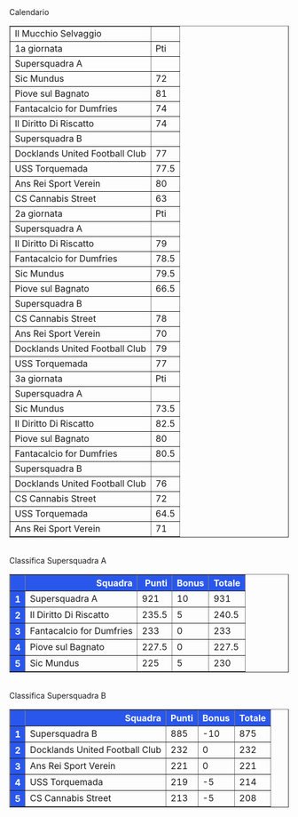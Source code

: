 <style>th{background-color: rgb(42, 87, 235);color: white;}</style><th>Calendario</th><table border="1" class="dataframe">
  <tbody>
    <tr>
      <td>Il Mucchio Selvaggio</td>
      <td></td>
    </tr>
    <tr>
      <td>1a giornata</td>
      <td>Pti</td>
    </tr>
    <tr>
      <td>Supersquadra A</td>
      <td></td>
    </tr>
    <tr>
      <td>Sic Mundus</td>
      <td>72</td>
    </tr>
    <tr>
      <td>Piove sul Bagnato</td>
      <td>81</td>
    </tr>
    <tr>
      <td>Fantacalcio for Dumfries</td>
      <td>74</td>
    </tr>
    <tr>
      <td>Il Diritto Di Riscatto</td>
      <td>74</td>
    </tr>
    <tr>
      <td>Supersquadra B</td>
      <td></td>
    </tr>
    <tr>
      <td>Docklands United Football Club</td>
      <td>77</td>
    </tr>
    <tr>
      <td>USS Torquemada</td>
      <td>77.5</td>
    </tr>
    <tr>
      <td>Ans Rei Sport Verein</td>
      <td>80</td>
    </tr>
    <tr>
      <td>CS Cannabis Street</td>
      <td>63</td>
    </tr>
    <tr>
      <td>2a giornata</td>
      <td>Pti</td>
    </tr>
    <tr>
      <td>Supersquadra A</td>
      <td></td>
    </tr>
    <tr>
      <td>Il Diritto Di Riscatto</td>
      <td>79</td>
    </tr>
    <tr>
      <td>Fantacalcio for Dumfries</td>
      <td>78.5</td>
    </tr>
    <tr>
      <td>Sic Mundus</td>
      <td>79.5</td>
    </tr>
    <tr>
      <td>Piove sul Bagnato</td>
      <td>66.5</td>
    </tr>
    <tr>
      <td>Supersquadra B</td>
      <td></td>
    </tr>
    <tr>
      <td>CS Cannabis Street</td>
      <td>78</td>
    </tr>
    <tr>
      <td>Ans Rei Sport Verein</td>
      <td>70</td>
    </tr>
    <tr>
      <td>Docklands United Football Club</td>
      <td>79</td>
    </tr>
    <tr>
      <td>USS Torquemada</td>
      <td>77</td>
    </tr>
    <tr>
      <td>3a giornata</td>
      <td>Pti</td>
    </tr>
    <tr>
      <td>Supersquadra A</td>
      <td></td>
    </tr>
    <tr>
      <td>Sic Mundus</td>
      <td>73.5</td>
    </tr>
    <tr>
      <td>Il Diritto Di Riscatto</td>
      <td>82.5</td>
    </tr>
    <tr>
      <td>Piove sul Bagnato</td>
      <td>80</td>
    </tr>
    <tr>
      <td>Fantacalcio for Dumfries</td>
      <td>80.5</td>
    </tr>
    <tr>
      <td>Supersquadra B</td>
      <td></td>
    </tr>
    <tr>
      <td>Docklands United Football Club</td>
      <td>76</td>
    </tr>
    <tr>
      <td>CS Cannabis Street</td>
      <td>72</td>
    </tr>
    <tr>
      <td>USS Torquemada</td>
      <td>64.5</td>
    </tr>
    <tr>
      <td>Ans Rei Sport Verein</td>
      <td>71</td>
    </tr>
  </tbody>
</table><th><br/></th><th>Classifica Supersquadra A</th><table border="1" class="dataframe">
  <thead>
    <tr style="text-align: right;">
      <th></th>
      <th>Squadra</th>
      <th>Punti</th>
      <th>Bonus</th>
      <th>Totale</th>
    </tr>
  </thead>
  <tbody>
    <tr>
      <th>1</th>
      <td>Supersquadra A</td>
      <td>921</td>
      <td>10</td>
      <td>931</td>
    </tr>
    <tr>
      <th>2</th>
      <td>Il Diritto Di Riscatto</td>
      <td>235.5</td>
      <td>5</td>
      <td>240.5</td>
    </tr>
    <tr>
      <th>3</th>
      <td>Fantacalcio for Dumfries</td>
      <td>233</td>
      <td>0</td>
      <td>233</td>
    </tr>
    <tr>
      <th>4</th>
      <td>Piove sul Bagnato</td>
      <td>227.5</td>
      <td>0</td>
      <td>227.5</td>
    </tr>
    <tr>
      <th>5</th>
      <td>Sic Mundus</td>
      <td>225</td>
      <td>5</td>
      <td>230</td>
    </tr>
  </tbody>
</table><th><br/></th><th>Classifica Supersquadra B</th><table border="1" class="dataframe">
  <thead>
    <tr style="text-align: right;">
      <th></th>
      <th>Squadra</th>
      <th>Punti</th>
      <th>Bonus</th>
      <th>Totale</th>
    </tr>
  </thead>
  <tbody>
    <tr>
      <th>1</th>
      <td>Supersquadra B</td>
      <td>885</td>
      <td>-10</td>
      <td>875</td>
    </tr>
    <tr>
      <th>2</th>
      <td>Docklands United Football Club</td>
      <td>232</td>
      <td>0</td>
      <td>232</td>
    </tr>
    <tr>
      <th>3</th>
      <td>Ans Rei Sport Verein</td>
      <td>221</td>
      <td>0</td>
      <td>221</td>
    </tr>
    <tr>
      <th>4</th>
      <td>USS Torquemada</td>
      <td>219</td>
      <td>-5</td>
      <td>214</td>
    </tr>
    <tr>
      <th>5</th>
      <td>CS Cannabis Street</td>
      <td>213</td>
      <td>-5</td>
      <td>208</td>
    </tr>
  </tbody>
</table><th><br/></th>